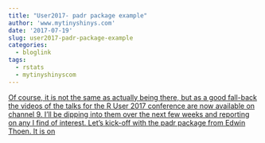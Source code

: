 ```yaml
---
title: "User2017- padr package example"
author: 'www.mytinyshinys.com'
date: '2017-07-19'
slug: user2017-padr-package-example
categories:
  - bloglink
tags:
  - rstats
  - mytinyshinyscom
---
```


[Of course, it is not the same as actually being there, but as a good fall-back the videos of the talks for the R User 2017 conference are now available on channel 9. I’ll be dipping into them over the next few weeks and reporting on any I find of interest. Let’s kick-off with the padr package from Edwin Thoen. It is on<i class="fas fa-external-link-alt"></i>](https://www.mytinyshinys.com/2017/07/19/user2017-padr/)


